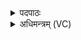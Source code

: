 <details><summary>पदपाठः</summary>

वि॒भूरिति॑ वि॒ऽभूः। मा॒त्रा। प्र॒भूरिति॑ प्र॒ऽभूः। पि॒त्रा। अश्वः॑। अ॒सि॒। हयः॑। अ॒सि॒। अत्यः॑। अ॒सि॒। मयः॑। अ॒सि॒। अर्वा॑। अ॒सि॒। सप्तिः॒। अ॒सि॒। वा॒जी। अ॒सि॒। वृषा॑। अ॒सि॒। नृ॒मणाः॑। नृ॒मना॒ इति॑ नृ॒ऽमनाः॑। अ॒सि॒। ययुः॑। नाम॑। अ॒सि॒। शिशुः॑। नाम॑। अ॒सि॒। आ॒दि॒त्याना॑म्। पत्वा॑। अनु॑। इ॒हि॒। देवाः॑। आ॒शा॒पा॒ला॒ इत्या॑शाऽपालाः। ए॒तम्। दे॒वेभ्यः॑। अश्व॑म्। मेधा॑य। प्रोक्षि॑त॒मिति॑ प्रऽउ॑क्षितम्। र॒क्ष॒त॒। इ॒ह। रन्तिः॑। इ॒ह। र॒म॒ता॒म्। इ॒ह। धृतिः॑। इ॒ह। स्वधृ॑ति॒रिति॒ स्वःऽधृ॑तिः। स्वाहा॑। १९।
</details>

<details><summary>अधिमन्त्रम् (VC)</summary>

- अग्निर्देवता
- प्रजापतिर्ऋषिः
- विकृतिः
- मध्यमः
</details>